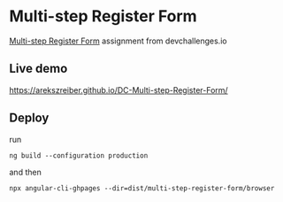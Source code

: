 # Multi-step Register Form

[Multi-step Register Form](https://devchallenges.io/challenge/35) assignment from devchallenges.io

## Live demo
https://arekszreiber.github.io/DC-Multi-step-Register-Form/

## Deploy
run
```
ng build --configuration production
```
and then
```
npx angular-cli-ghpages --dir=dist/multi-step-register-form/browser
```
